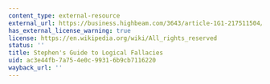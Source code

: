 ```yaml
---
content_type: external-resource
external_url: https://business.highbeam.com/3643/article-1G1-217511504/logical-fallacies
has_external_license_warning: true
license: https://en.wikipedia.org/wiki/All_rights_reserved
status: ''
title: Stephen's Guide to Logical Fallacies
uid: ac3e44fb-7a75-4e0c-9931-6b9cb7116220
wayback_url: ''
---
```

